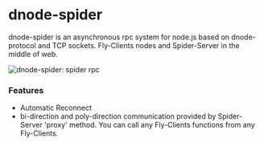 # dnode-spider

dnode-spider is an asynchronous rpc system for node.js based on dnode-protocol and TCP sockets. Fly-Clients nodes and Spider-Server in the middle of web.

![dnode-spider: spider rpc](http://s21.postimg.org/mjn87vw2v/dnode_spider.jpg)

### Features
* Automatic Reconnect
* bi-direction and poly-direction communication provided by Spider-Server 'proxy' method. You can call any Fly-Clients functions from any Fly-Clients.

